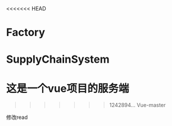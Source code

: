 ﻿<<<<<<< HEAD
# Factory
SupplyChainSystem
=======
# 这是一个vue项目的服务端
>>>>>>> 1242894... Vue-master


修改read
